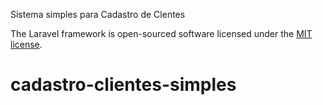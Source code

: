Sistema simples para Cadastro de Clentes

The Laravel framework is open-sourced software licensed under the [MIT license](https://opensource.org/licenses/MIT).
# cadastro-clientes-simples
